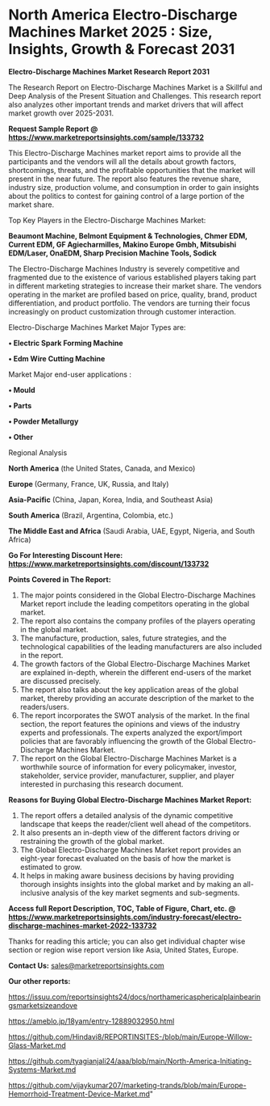 # North America Electro-Discharge Machines Market 2025 : Size, Insights, Growth & Forecast 2031

<strong>Electro-Discharge Machines Market Research Report 2031</strong>

The Research Report on Electro-Discharge Machines Market is a Skillful and Deep Analysis of the Present Situation and Challenges. This research report also analyzes other important trends and market drivers that will affect market growth over 2025-2031.

<strong>Request Sample Report @ <a href=https://www.marketreportsinsights.com/sample/133732>https://www.marketreportsinsights.com/sample/133732</a></strong>

This Electro-Discharge Machines market report aims to provide all the participants and the vendors will all the details about growth factors, shortcomings, threats, and the profitable opportunities that the market will present in the near future. The report also features the revenue share, industry size, production volume, and consumption in order to gain insights about the politics to contest for gaining control of a large portion of the market share.

Top Key Players in the Electro-Discharge Machines Market:

<strong>Beaumont Machine, Belmont Equipment & Technologies, Chmer EDM, Current EDM, GF Agiecharmilles, Makino Europe Gmbh, Mitsubishi EDM/Laser, OnaEDM, Sharp Precision Machine Tools, Sodick</strong>

The Electro-Discharge Machines Industry is severely competitive and fragmented due to the existence of various established players taking part in different marketing strategies to increase their market share. The vendors operating in the market are profiled based on price, quality, brand, product differentiation, and product portfolio. The vendors are turning their focus increasingly on product customization through customer interaction.

Electro-Discharge Machines Market Major Types are:

<strong>• Electric Spark Forming Machine

• Edm Wire Cutting Machine</strong>

Market Major end-user applications :

<strong>• Mould

• Parts

• Powder Metallurgy

• Other</strong>

Regional Analysis

</u><strong><b>North America</b></strong> (the United States, Canada, and Mexico)

<strong><b>Europe </b></strong>(Germany, France, UK, Russia, and Italy)

<strong><b>Asia-Pacific</b></strong> (China, Japan, Korea, India, and Southeast Asia)

<strong><b>South America</b></strong> (Brazil, Argentina, Colombia, etc.)

<strong><b>The Middle East and Africa</b></strong> (Saudi Arabia, UAE, Egypt, Nigeria, and South Africa)

<strong>Go For Interesting Discount Here: <a href=https://www.marketreportsinsights.com/discount/133732>https://www.marketreportsinsights.com/discount/133732</a></strong>

<strong>Points Covered in The Report:</strong>
<ol>
  <li>The major points considered in the Global Electro-Discharge Machines Market report include the leading competitors operating in the global market.</li>
  <li>The report also contains the company profiles of the players operating in the global market.</li>
  <li>The manufacture, production, sales, future strategies, and the technological capabilities of the leading manufacturers are also included in the report.</li>
  <li>The growth factors of the Global Electro-Discharge Machines Market are explained in-depth, wherein the different end-users of the market are discussed precisely.</li>
  <li>The report also talks about the key application areas of the global market, thereby providing an accurate description of the market to the readers/users.</li>
  <li>The report incorporates the SWOT analysis of the market. In the final section, the report features the opinions and views of the industry experts and professionals. The experts analyzed the export/import policies that are favorably influencing the growth of the Global Electro-Discharge Machines Market.</li>
  <li>The report on the Global Electro-Discharge Machines Market is a worthwhile source of information for every policymaker, investor, stakeholder, service provider, manufacturer, supplier, and player interested in purchasing this research document.</li>
</ol>
<strong>Reasons for Buying Global Electro-Discharge Machines Market Report:</strong>

<ol>
  <li>The report offers a detailed analysis of the dynamic competitive landscape that keeps the reader/client well ahead of the competitors.</li>
  <li>It also presents an in-depth view of the different factors driving or restraining the growth of the global market.</li>
  <li>The Global Electro-Discharge Machines Market report provides an eight-year forecast evaluated on the basis of how the market is estimated to grow.</li>
  <li>It helps in making aware business decisions by having providing thorough insights insights into the global market and by making an all-inclusive analysis of the key market segments and sub-segments.</li>
</ol>
<strong>Access full Report Description, TOC, Table of Figure, Chart, etc. @ <a href=https://www.marketreportsinsights.com/industry-forecast/electro-discharge-machines-market-2022-133732>https://www.marketreportsinsights.com/industry-forecast/electro-discharge-machines-market-2022-133732</a></strong>


Thanks for reading this article; you can also get individual chapter wise section or region wise report version like Asia, United States, Europe.

<strong>Contact Us:</strong>
sales@marketreportsinsights.com

<strong>Our other reports:</strong>

<a href=https://issuu.com/reportsinsights24/docs/northamericasphericalplainbearingsmarketsizeandove>https://issuu.com/reportsinsights24/docs/northamericasphericalplainbearingsmarketsizeandove</a>

<a href=https://ameblo.jp/18yam/entry-12889032950.html>https://ameblo.jp/18yam/entry-12889032950.html</a>

<a href=https://github.com/Hindavi8/REPORTINSITES-/blob/main/Europe-Willow-Glass-Market.md>https://github.com/Hindavi8/REPORTINSITES-/blob/main/Europe-Willow-Glass-Market.md</a>

<a href=https://github.com/tyagianjali24/aaa/blob/main/North-America-Initiating-Systems-Market.md>https://github.com/tyagianjali24/aaa/blob/main/North-America-Initiating-Systems-Market.md</a>

<a href=https://github.com/vijaykumar207/marketing-trands/blob/main/Europe-Hemorrhoid-Treatment-Device-Market.md>https://github.com/vijaykumar207/marketing-trands/blob/main/Europe-Hemorrhoid-Treatment-Device-Market.md</a>"
